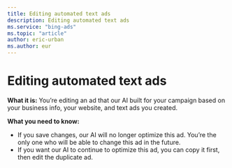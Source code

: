 ```yaml
---
title: Editing automated text ads
description: Editing automated text ads
ms.service: "bing-ads"
ms.topic: "article"
author: eric-urban
ms.author: eur
---
```


# Editing automated text ads

**What it is:** You’re editing an ad that our AI built for your campaign based on your business info, your website, and text ads you created.

**What you need to know:**
- If you save changes, our AI will no longer optimize this ad. You’re the only one who will be able to change this ad in the future.
- If you want our AI to continue to optimize this ad, you can copy it first, then edit the duplicate ad.


